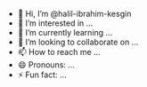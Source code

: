 - 👋 Hi, I’m @halil-ibrahim-kesgin
- 👀 I’m interested in ...
- 🌱 I’m currently learning ...
- 💞️ I’m looking to collaborate on ...
- 📫 How to reach me ...
- 😄 Pronouns: ...
- ⚡ Fun fact: ...

<!---
halil-ibrahim-kesgin/halil-ibrahim-kesgin is a ✨ special ✨ repository because its `README.md` (this file) appears on your GitHub profile.
You can click the Preview link to take a look at your changes.
--->
